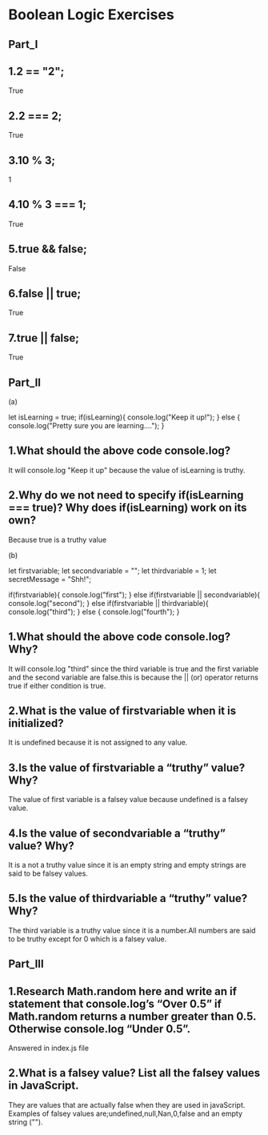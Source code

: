 # Boolean Logic Exercises

## Part_I

## 1.2 == "2"; 
True

## 2.2 === 2;
True

## 3.10 % 3;
1

## 4.10 % 3 === 1;
True

## 5.true && false;
False

## 6.false || true;
True

## 7.true || false;
True


## Part_II
(a)

let isLearning = true;
if(isLearning){
    console.log("Keep it up!");
} else {
    console.log("Pretty sure you are learning....");
}

## 1.What should the above code console.log?
It will console.log "Keep it up" because the value of isLearning is truthy.

## 2.Why do we not need to specify if(isLearning === true)? Why does if(isLearning) work on its own?
Because true is a truthy value

(b)

let firstvariable;
let secondvariable = "";
let thirdvariable = 1;
let secretMessage = "Shh!";

if(firstvariable){
    console.log("first");
} else if(firstvariable || secondvariable){
    console.log("second");
} else if(firstvariable || thirdvariable){
    console.log("third");
} else {
    console.log("fourth");
}

## 1.What should the above code console.log? Why?
It will console.log "third" since the third variable is true and the first variable and the second variable are false.this is because the || (or) operator returns true if either condition is true.

## 2.What is the value of firstvariable when it is initialized?
It is undefined because it is not assigned to any value.

## 3.Is the value of firstvariable a “truthy” value? Why?
The value of first variable is a falsey value because undefined is a falsey value.

## 4.Is the value of secondvariable a “truthy” value? Why?
It is a not a truthy value since it is an empty string and empty strings are said to be falsey values.

## 5.Is the value of thirdvariable a “truthy” value? Why?
The third variable is a truthy value since it is a number.All numbers are said to be truthy except for 0 which is a falsey value.


## Part_III

## 1.Research Math.random here and write an if statement that console.log’s “Over 0.5” if Math.random returns a number greater than 0.5. Otherwise console.log “Under 0.5”.
Answered in index.js file

## 2.What is a falsey value? List all the falsey values in JavaScript.
They are values that are actually false when they are used in javaScript.
Examples of falsey values are;undefined,null,Nan,0,false and an empty string ("").